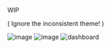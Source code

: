 WIP

( Ignore the inconsistent theme! )

![image](https://github.com/user-attachments/assets/1723fcd9-e7a9-406e-afab-0a1fb66fef30)
![image](https://github.com/user-attachments/assets/235023a9-6668-48e8-b1a7-c393ecb55bca)
![dashboard](https://github.com/user-attachments/assets/6148e97c-4eb3-484f-9247-2eb1cce15942)
